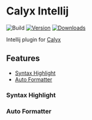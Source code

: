 # Calyx Intellij

![Build](https://github.com/voml/voml-intellij/workflows/Build/badge.svg)
[![Version](https://img.shields.io/jetbrains/plugin/v/PLUGIN_ID.svg)](https://plugins.jetbrains.com/plugin/PLUGIN_ID)
[![Downloads](https://img.shields.io/jetbrains/plugin/d/PLUGIN_ID.svg)](https://plugins.jetbrains.com/plugin/PLUGIN_ID)

<!-- Plugin description -->

Intellij plugin for [Calyx](https://github.com/cucapra/calyx)

## Features
- [Syntax Highlight](#syntax-highlight)
- [Auto Formatter](#auto-formatter)

<!-- Plugin description end -->

<h3 id="syntax-highlight">Syntax Highlight</h3>

<h3 id="auto-formatter">Auto Formatter</h3>